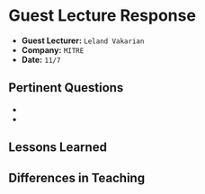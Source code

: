 # Guest Lecture Response
* **Guest Lecturer:** `Leland Vakarian`
* **Company:** `MITRE`
* **Date:** `11/7`

## Pertinent Questions
* 
* 

## Lessons Learned


## Differences in Teaching
